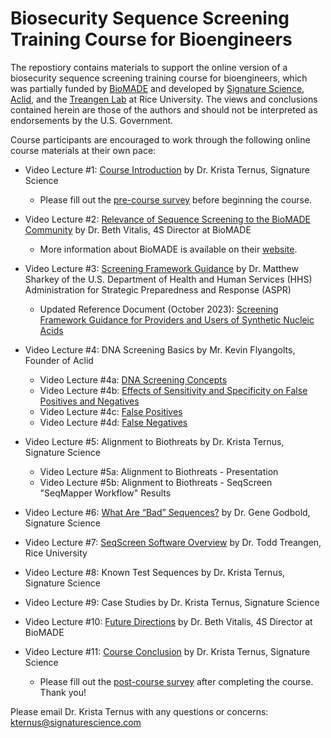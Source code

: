 # Biosecurity Sequence Screening Training Course for Bioengineers 

The repostiory contains materials to support the online version of a biosecurity sequence screening training course for bioengineers, which was partially funded by [BioMADE](https://www.biomade.org/biosecurity-training-course) and developed by [Signature Science](https://www.signaturescience.com/press/biomade_training_award/), [Aclid](https://www.aclid.bio/), and the [Treangen Lab](https://www.treangenlab.com/) at Rice University. The views and conclusions contained herein are those of the authors and should not be interpreted as endorsements by the U.S. Government. 

Course participants are encouraged to work through the following online course materials at their own pace:

- Video Lecture #1: [Course Introduction](https://www.youtube.com/watch?v=L0ysY9QFu44) by Dr. Krista Ternus, Signature Science
    - Please fill out the [pre-course survey](https://forms.gle/tpeF1SmhvYx5Sv5U9) before beginning the course.

- Video Lecture #2: [Relevance of Sequence Screening to the BioMADE Community](https://www.youtube.com/watch?v=Ycl5JJLS4Qc) by Dr. Beth Vitalis, 4S Director at BioMADE
    - More information about BioMADE is available on their [website](https://www.biomade.org/).
      
- Video Lecture #3: [Screening Framework Guidance](https://www.youtube.com/watch?v=ujdkXk_JivY) by Dr. Matthew Sharkey of the U.S. Department of Health and Human Services (HHS) Administration for Strategic Preparedness and Response (ASPR)
    - Updated Reference Document (October 2023): [Screening Framework Guidance for Providers and Users of Synthetic Nucleic Acids](https://aspr.hhs.gov/legal/synna/Documents/SynNA-Guidance-2023.pdf)

- Video Lecture #4: DNA Screening Basics by Mr. Kevin Flyangolts, Founder of Aclid
    - Video Lecture #4a: [DNA Screening Concepts](https://www.youtube.com/watch?v=ULXv5cMZaeY)
    - Video Lecture #4b: [Effects of Sensitivity and Specificity on False Positives and Negatives](https://www.youtube.com/watch?v=0GpiFTM8ltg)
    - Video Lecture #4c: [False Positives](https://www.youtube.com/watch?v=rAzyvPW2fF8)
    - Video Lecture #4d: [False Negatives](https://www.youtube.com/watch?v=wuQHlSF5BbE)

- Video Lecture #5: Alignment to Biothreats by Dr. Krista Ternus, Signature Science
    - Video Lecture #5a: Alignment to Biothreats - Presentation
    - Video Lecture #5b: Alignment to Biothreats - SeqScreen "SeqMapper Workflow" Results

-  Video Lecture #6: [What Are “Bad” Sequences?](https://www.youtube.com/watch?v=DcceF6LxTgc) by Dr. Gene Godbold, Signature Science

- Video Lecture #7: [SeqScreen Software Overview](https://www.youtube.com/watch?v=34_d7DtJRZU&list=PLiLmmc_-cqRJqEZERElniUL4EDnECpsxV&index=9) by Dr. Todd Treangen, Rice University

- Video Lecture #8: Known Test Sequences by Dr. Krista Ternus, Signature Science

- Video Lecture #9: Case Studies by Dr. Krista Ternus, Signature Science 

- Video Lecture #10: [Future Directions](https://www.youtube.com/watch?v=epZVIHqIB5M) by Dr. Beth Vitalis, 4S Director at BioMADE

- Video Lecture #11: [Course Conclusion](https://www.youtube.com/watch?v=Bc_3xI6_b9M) by Dr. Krista Ternus, Signature Science
    - Please fill out the [post-course survey](https://forms.gle/gc7sAKKmMmKVi1DF6) after completing the course. Thank you!
  
Please email Dr. Krista Ternus with any questions or concerns: kternus@signaturescience.com
